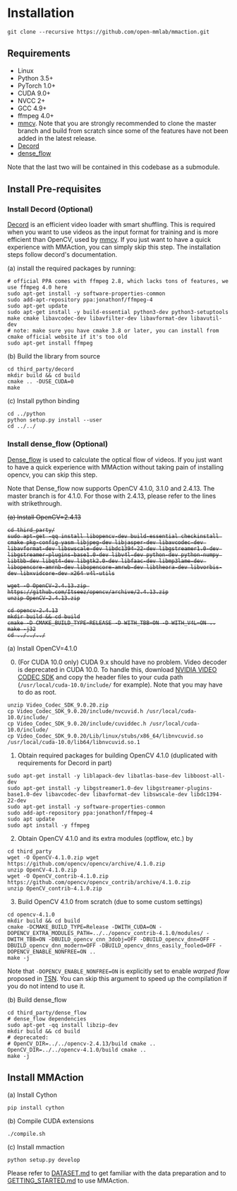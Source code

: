 # Installation

```shell
git clone --recursive https://github.com/open-mmlab/mmaction.git
```

## Requirements

- Linux
- Python 3.5+
- PyTorch 1.0+
- CUDA 9.0+
- NVCC 2+
- GCC 4.9+
- ffmpeg 4.0+
- [mmcv](https://github.com/open-mmlab/mmcv).
  Note that you are strongly recommended to clone the master branch and build from scratch since some of the features have not been added in the latest release.
- [Decord](https://github.com/zhreshold/decord)
- [dense_flow](https://github.com/yjxiong/dense_flow)

Note that the last two will be contained in this codebase as a submodule.

## Install Pre-requisites
### Install Decord (Optional)
[Decord](https://github.com/zhreshold/decord) is an efficient video loader with smart shuffling.
This is required when you want to use videos as the input format for training and is more efficient than OpenCV, used by [mmcv](https://github.com/open-mmlab/mmcv).
If you just want to have a quick experience with MMAction, you can simply skip this step.
The installation steps follow decord's documentation.

(a) install the required packages by running:

```shell
# official PPA comes with ffmpeg 2.8, which lacks tons of features, we use ffmpeg 4.0 here
sudo apt-get install -y software-properties-common
sudo add-apt-repository ppa:jonathonf/ffmpeg-4
sudo apt-get update
sudo apt-get install -y build-essential python3-dev python3-setuptools make cmake libavcodec-dev libavfilter-dev libavformat-dev libavutil-dev
# note: make sure you have cmake 3.8 or later, you can install from cmake official website if it's too old
sudo apt-get install ffmpeg
```

(b) Build the library from source

```shell
cd third_party/decord
mkdir build && cd build
cmake .. -DUSE_CUDA=0
make
```

(c) Install python binding

```shell
cd ../python
python setup.py install --user
cd ../../
```

### Install dense_flow (Optional)
[Dense_flow](https://github.com/yjxiong/dense_flow) is used to calculate the optical flow of videos.
If you just want to have a quick experience with MMAction without taking pain of installing opencv, you can skip this step.

Note that Dense_flow now supports OpenCV 4.1.0, 3.1.0 and 2.4.13.
The master branch is for 4.1.0. For those with 2.4.13, please refer to the lines with strikethrough.

<del>
(a) Install OpenCV=2.4.13

```shell
cd third_party/
sudo apt-get -qq install libopencv-dev build-essential checkinstall cmake pkg-config yasm libjpeg-dev libjasper-dev libavcodec-dev libavformat-dev libswscale-dev libdc1394-22-dev libgstreamer1.0-dev libgstreamer-plugins-base1.0-dev libv4l-dev python-dev python-numpy libtbb-dev libqt4-dev libgtk2.0-dev libfaac-dev libmp3lame-dev libopencore-amrnb-dev libopencore-amrwb-dev libtheora-dev libvorbis-dev libxvidcore-dev x264 v4l-utils

wget -O OpenCV-2.4.13.zip https://github.com/Itseez/opencv/archive/2.4.13.zip
unzip OpenCV-2.4.13.zip

cd opencv-2.4.13
mkdir build && cd build
cmake -D CMAKE_BUILD_TYPE=RELEASE -D WITH_TBB=ON -D WITH_V4L=ON ..
make -j32
cd ../../../
```
</del>

(a) Install OpenCV=4.1.0

0. (For CUDA 10.0 only) CUDA 9.x should have no problem.
  Video decoder is deprecated in CUDA 10.0.
To handle this, download [NVIDIA VIDEO CODEC SDK](https://developer.nvidia.com/nvidia-video-codec-sdk) and copy the header files to your cuda path (`/usr/local/cuda-10.0/include/` for example).
Note that you may have to do as root.

```shell
unzip Video_Codec_SDK_9.0.20.zip
cp Video_Codec_SDK_9.0.20/include/nvcuvid.h /usr/local/cuda-10.0/include/
cp Video_Codec_SDK_9.0.20/include/cuviddec.h /usr/local/cuda-10.0/include/
cp Video_Codec_SDK_9.0.20/Lib/linux/stubs/x86_64/libnvcuvid.so /usr/local/cuda-10.0/lib64/libnvcuvid.so.1
```

1. Obtain required packages for building OpenCV 4.1.0 (duplicated with requirements for Decord in part)

```shell
sudo apt-get install -y liblapack-dev libatlas-base-dev libboost-all-dev
sudo apt-get install -y libgstreamer1.0-dev libgstreamer-plugins-base1.0-dev libavcodec-dev libavformat-dev libswscale-dev libdc1394-22-dev
sudo apt-get install -y software-properties-common
sudo add-apt-repository ppa:jonathonf/ffmpeg-4
sudo apt update
sudo apt install -y ffmpeg
```

2. Obtain OpenCV 4.1.0 and its extra modules (optflow, etc.) by

```shell
cd third_party
wget -O OpenCV-4.1.0.zip wget https://github.com/opencv/opencv/archive/4.1.0.zip
unzip OpenCV-4.1.0.zip
wget -O OpenCV_contrib-4.1.0.zip https://github.com/opencv/opencv_contrib/archive/4.1.0.zip
unzip OpenCV_contrib-4.1.0.zip
```

3. Build OpenCV 4.1.0 from scratch (due to some custom settings)

```
cd opencv-4.1.0
mkdir build && cd build
cmake -DCMAKE_BUILD_TYPE=Release -DWITH_CUDA=ON -DOPENCV_EXTRA_MODULES_PATH=../../opencv_contrib-4.1.0/modules/ -DWITH_TBB=ON -DBUILD_opencv_cnn_3dobj=OFF -DBUILD_opencv_dnn=OFF -DBUILD_opencv_dnn_modern=OFF -DBUILD_opencv_dnns_easily_fooled=OFF -DOPENCV_ENABLE_NONFREE=ON ..
make -j
```

Note that `-DOPENCV_ENABLE_NONFREE=ON` is explicitly set to enable *warped flow* proposed in [TSN](https://arxiv.org/abs/1608.00859).
You can skip this argument to speed up the compilation if you do not intend to use it.

(b) Build dense_flow
```shell
cd third_party/dense_flow
# dense_flow dependencies
sudo apt-get -qq install libzip-dev
mkdir build && cd build
# deprecated:
# OpenCV_DIR=../../opencv-2.4.13/build cmake ..
OpenCV_DIR=../../opencv-4.1.0/build cmake ..
make -j
```

## Install MMAction
(a) Install Cython
```shell
pip install cython
```
(b) Compile CUDA extensions
```shell
./compile.sh
```
(c) Install mmaction
```shell
python setup.py develop
```

Please refer to [DATASET.md](https://github.com/open-mmlab/mmaction/blob/master/DATASET.md) to get familiar with the data preparation and to [GETTING_STARTED.md](https://github.com/open-mmlab/mmaction/blob/master/GETTING_STARTED.md) to use MMAction.
